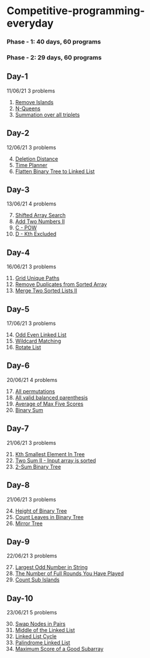 # Competitive-programming-everyday
### Phase - 1: 40 days, 60 programs
### Phase - 2: 29 days, 60 programs


## Day-1
11/06/21
3 problems

1. [Remove Islands](https://www.youtube.com/watch?v=4tYoVx0QoN0)
2. [N-Queens](https://leetcode.com/problems/n-queens/)
3. [Summation over all triplets](https://www.hackerearth.com/challenges/competitive/nokia-collegiate-code-warriors-hunt-2021/algorithm/find-it-5-16e2e6bd/)

## Day-2
12/06/21
3 problems

4. [Deletion Distance](https://www.pramp.com/challenge/61ojWAjLJbhob2nP2q1O)
5. [Time Planner](https://www.pramp.com/challenge/3QnxW6xoPLTNl5jX5Lg1)
6. [Flatten Binary Tree to Linked List](https://leetcode.com/problems/flatten-binary-tree-to-linked-list/)

## Day-3
13/06/21
4 problems

7. [Shifted Array Search](https://www.pramp.com/challenge/N5LYMbYzyOtbpovQoYPX)
8. [Add Two Numbers II](https://leetcode.com/problems/add-two-numbers-ii/)
9. [C - POW](https://atcoder.jp/contests/abc205/tasks/abc205_c)
10. [D - Kth Excluded](https://atcoder.jp/contests/abc205/tasks/abc205_d)

## Day-4
16/06/21
3 problems

11. [Grid Unique Paths](https://www.interviewbit.com/problems/grid-unique-paths/)
12. [Remove Duplicates from Sorted Array](https://www.interviewbit.com/problems/remove-duplicates-from-sorted-array/)
13. [Merge Two Sorted Lists II](https://www.interviewbit.com/problems/merge-two-sorted-lists-ii/)

## Day-5
17/06/21
3 problems

14. [Odd Even Linked List](https://leetcode.com/problems/odd-even-linked-list/submissions/)
15. [Wildcard Matching](https://leetcode.com/problems/wildcard-matching/submissions/)
16. [Rotate List](https://leetcode.com/problems/rotate-list/submissions/)

## Day-6
20/06/21
4 problems

17. [All permutations](https://codedrills.io/problems/all-permutations)
18. [All valid balanced parenthesis](https://codedrills.io/problems/all-valid-balanced-parenthesis)
19. [Average of Max Five Scores](https://codedrills.io/problems/average-of-max-five-scores)
20. [Binary Sum](https://codedrills.io/problems/binary-sum)

## Day-7
21/06/21
3 problems

21. [Kth Smallest Element In Tree](https://www.interviewbit.com/problems/kth-smallest-element-in-tree/)
22. [Two Sum II - Input array is sorted](https://leetcode.com/problems/two-sum-ii-input-array-is-sorted/)
23. [2-Sum Binary Tree](https://www.interviewbit.com/problems/2sum-binary-tree/)

## Day-8
21/06/21
3 problems

24. [Height of Binary Tree](https://practice.geeksforgeeks.org/problems/height-of-binary-tree/1)
25. [Count Leaves in Binary Tree](https://practice.geeksforgeeks.org/problems/count-leaves-in-binary-tree/1)
26. [Mirror Tree](https://practice.geeksforgeeks.org/problems/mirror-tree/1#)

## Day-9
22/06/21
3 problems

27. [Largest Odd Number in String](https://leetcode.com/contest/weekly-contest-246/problems/largest-odd-number-in-string/)
28. [The Number of Full Rounds You Have Played](https://leetcode.com/contest/weekly-contest-246/problems/the-number-of-full-rounds-you-have-played/)
29. [Count Sub Islands](https://leetcode.com/contest/weekly-contest-246/problems/count-sub-islands/)

## Day-10
23/06/21
5 problems

30. [Swap Nodes in Pairs](https://leetcode.com/problems/swap-nodes-in-pairs/)
31. [Middle of the Linked List](https://leetcode.com/problems/middle-of-the-linked-list/)
32. [Linked List Cycle](https://leetcode.com/problems/linked-list-cycle/)
33. [Palindrome Linked List](https://leetcode.com/problems/palindrome-linked-list/)
34. [Maximum Score of a Good Subarray](https://leetcode.com/problems/maximum-score-of-a-good-subarray/)